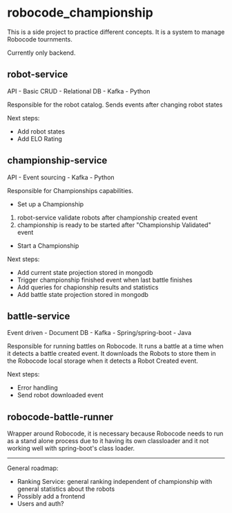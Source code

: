# robocode_championship
This is a side project to practice different concepts. It is a system to manage Robocode tournments. 

Currently only backend. 


## robot-service

API - Basic CRUD - Relational DB - Kafka - Python

Responsible for the robot catalog.
Sends events after changing robot states

Next steps:

- Add robot states
- Add ELO Rating


## championship-service

API - Event sourcing - Kafka - Python

Responsible for Championships capabilities.
* Set up a Championship
1. robot-service validate robots after championship created event
2. championship is ready to be started after "Championship Validated" event
* Start a Championship

Next steps:

- Add current state projection stored in mongodb
- Trigger championship finished event when last battle finishes
- Add queries for chapionship results and statistics
- Add battle state projection stored in mongodb 

## battle-service

Event driven - Document DB - Kafka - Spring/spring-boot - Java

Responsible for running battles on Robocode. It runs a battle at a time when it detects a battle created event.
It downloads the Robots to store them in the Robocode local storage when it detects a Robot Created event.

Next steps:

- Error handling
- Send robot downloaded event

## robocode-battle-runner

Wrapper around Robocode, it is necessary because Robocode needs to run as a stand alone process due to it having its own classloader and it not working well with spring-boot's class loader.

---

General roadmap:

- Ranking Service: general ranking independent of championship with general statistics about the robots
- Possibly add a frontend
- Users and auth?

